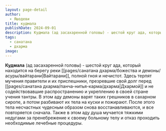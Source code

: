 ```yaml
---
layout: page-detail
author:
  - Яшодеви
title: кудмала
publishDate: 2024-09-01
description: Кудмала (ад засахаренной головы) - шестой круг ада, который находится на берегу реки Вайтарани, полной гноя и нечистот.Здесь терпят мучения правители и их приспешники, презревшие свой долг перед Дхармой и не содействовавшие распространению и укреплению в своей стране учения тантры.
tags:
  - санатана
  - дхарма
image:
---
```

**Кудмала** (ад засахаренной головы) - шестой круг ада, который находится на берегу реки [[pages/санатана дхарма/божества и демоны/асуры/вайтарани|Вайтарани]], полной гноя и нечистот.
Здесь терпят мучения правители и их приспешники, презревшие свой долг перед [[pages/санатана дхарма/панча-нитья-карма/дхарма|Дхармой]] и не содействовавшие распространению и укреплению в своей стране учения тантры. В этом аду демоны варят таких грешников в сахарном сиропе, а потом разбивают их тела на куски и пожирают. После этого тела несчастных чудесным образом снова восстанавливаются, и все повторяется сначала. Также в этом аду душа мучается тяжкими недугами за пренебрежение к своему больному телу и отказ проходить необходимые лечебные процедуры.

